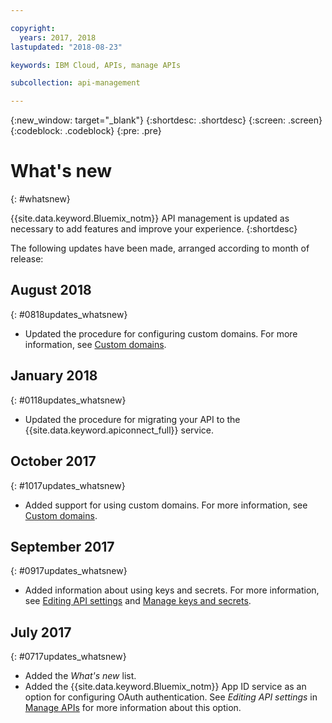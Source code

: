 ```yaml
---

copyright:
  years: 2017, 2018
lastupdated: "2018-08-23"

keywords: IBM Cloud, APIs, manage APIs

subcollection: api-management

---
```


{:new_window: target="_blank"}
{:shortdesc: .shortdesc}
{:screen: .screen}
{:codeblock: .codeblock}
{:pre: .pre}

# What's new
{: #whatsnew}

{{site.data.keyword.Bluemix_notm}} API management is updated as necessary to add features and improve your experience.
{:shortdesc}

The following updates have been made, arranged according to month of release:

## August 2018
{: #0818updates_whatsnew}
* Updated the procedure for configuring custom domains. For more information, see [Custom domains](/docs/services/api-management?topic=manage_apis#custom_domains_manage_apis).

## January 2018
{: #0118updates_whatsnew}

* Updated the procedure for migrating your API to the {{site.data.keyword.apiconnect_full}} service.

## October 2017
{: #1017updates_whatsnew}

* Added support for using custom domains. For more information, see [Custom domains](/docs/services/api-management?topic=manage_apis#custom_domains_manage_apis).

## September 2017
{: #0917updates_whatsnew}

* Added information about using keys and secrets. For more information, see [Editing API settings](/docs/services/api-management?topic=manage_apis#settings_apis_manage_apis) and [Manage keys and secrets](/docs/services/api-management?topic=keys_secrets). 

## July 2017
{: #0717updates_whatsnew}

* Added the *What's new* list.
* Added the {{site.data.keyword.Bluemix_notm}} App ID service as an option for configuring OAuth authentication. See *Editing API settings* in [Manage APIs](/docs/services/api-management?topic=manage_apis) for more information about this option.
